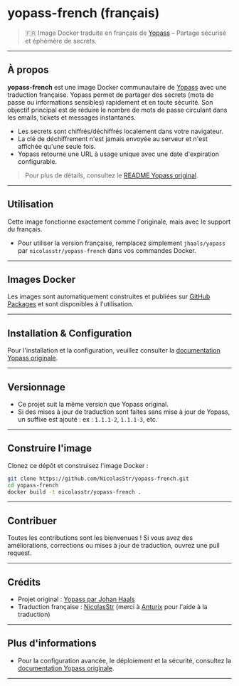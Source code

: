 # yopass-french (français)

> 🇫🇷 Image Docker traduite en français de [Yopass](https://github.com/jhaals/yopass) – Partage sécurisé et éphémère de secrets.

---

## À propos

**yopass-french** est une image Docker communautaire de [Yopass](https://github.com/jhaals/yopass) avec une traduction française.
Yopass permet de partager des secrets (mots de passe ou informations sensibles) rapidement et en toute sécurité. Son objectif principal est de réduire le nombre de mots de passe circulant dans les emails, tickets et messages instantanés.

- Les secrets sont chiffrés/déchiffrés localement dans votre navigateur.
- La clé de déchiffrement n'est jamais envoyée au serveur et n'est affichée qu'une seule fois.
- Yopass retourne une URL à usage unique avec une date d'expiration configurable.

> Pour plus de détails, consultez le [README Yopass original](https://github.com/jhaals/yopass#readme).

---

## Utilisation

Cette image fonctionne exactement comme l'originale, mais avec le support du français.

- Pour utiliser la version française, remplacez simplement `jhaals/yopass` par `nicolasstr/yopass-french` dans vos commandes Docker.

---

## Images Docker

Les images sont automatiquement construites et publiées sur [GitHub Packages](https://github.com/NicolasStr/yopass-french/pkgs/container/yopass-french) et sont disponibles à l'utilisation.

---

## Installation & Configuration

Pour l'installation et la configuration, veuillez consulter la [documentation Yopass originale](https://github.com/jhaals/yopass?tab=readme-ov-file#installation--configuration).

---

## Versionnage

- Ce projet suit la même version que Yopass original.
- Si des mises à jour de traduction sont faites sans mise à jour de Yopass, un suffixe est ajouté :
  ex : `1.1.1-2`, `1.1.1-3`, etc.

---

## Construire l'image

Clonez ce dépôt et construisez l'image Docker :

```sh
git clone https://github.com/NicolasStr/yopass-french.git
cd yopass-french
docker build -t nicolasstr/yopass-french .
```

---

## Contribuer

Toutes les contributions sont les bienvenues ! Si vous avez des améliorations, corrections ou mises à jour de traduction, ouvrez une pull request.

---

## Crédits

- Projet original : [Yopass par Johan Haals](https://github.com/jhaals/yopass)
- Traduction française : [NicolasStr](https://github.com/NicolasStr)
  (merci à [Anturix](https://github.com/Anturix) pour l'aide à la traduction)

---

## Plus d'informations

- Pour la configuration avancée, le déploiement et la sécurité, consultez la [documentation Yopass originale](https://github.com/jhaals/yopass#readme).

---
